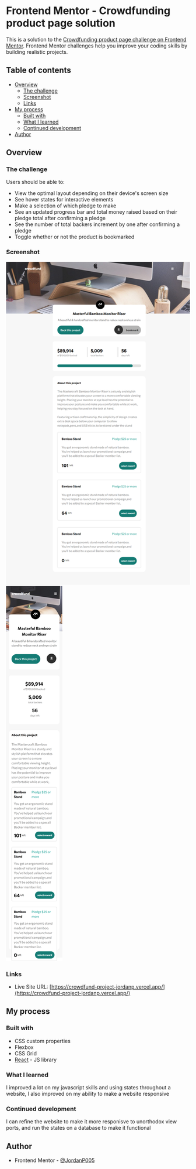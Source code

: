 # Frontend Mentor - Crowdfunding product page solution

This is a solution to the [Crowdfunding product page challenge on Frontend Mentor](https://www.frontendmentor.io/challenges/crowdfunding-product-page-7uvcZe7ZR). Frontend Mentor challenges help you improve your coding skills by building realistic projects.

## Table of contents

- [Overview](#overview)
  - [The challenge](#the-challenge)
  - [Screenshot](#screenshot)
  - [Links](#links)
- [My process](#my-process)
  - [Built with](#built-with)
  - [What I learned](#what-i-learned)
  - [Continued development](#continued-development)
- [Author](#author)

## Overview

### The challenge

Users should be able to:

- View the optimal layout depending on their device's screen size
- See hover states for interactive elements
- Make a selection of which pledge to make
- See an updated progress bar and total money raised based on their pledge total after confirming a pledge
- See the number of total backers increment by one after confirming a pledge
- Toggle whether or not the product is bookmarked

### Screenshot

![](./screenshots/localhost_3000_.png)
![](<./screenshots/localhost_3000_(iPhone%20SE).png>)

### Links

- Live Site URL: [https://crowdfund-project-jordanp.vercel.app/](https://crowdfund-project-jordanp.vercel.app/)

## My process

### Built with

- CSS custom properties
- Flexbox
- CSS Grid
- [React](https://reactjs.org/) - JS library

### What I learned

I improved a lot on my javascript skills and using states throughout a website, I also improved on my ability to make a website responsive

### Continued development

I can refine the website to make it more responisve to unorthodox view ports, and run the states on a database to make it functional

## Author

- Frontend Mentor - [@JordanP005](https://www.frontendmentor.io/profile/JordanP005)
